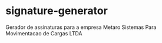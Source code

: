 # signature-generator
Gerador de assinaturas para a empresa Metaro Sistemas Para Movimentacao de Cargas LTDA
